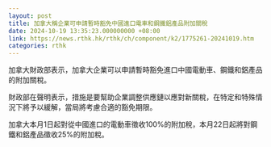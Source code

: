 ```yaml
---
layout: post
title: 加拿大稱企業可申請暫時豁免中國進口電車和鋼鐵鋁產品附加關稅
date: 2024-10-19 13:35:23.000000000 +08:00
link: https://news.rthk.hk/rthk/ch/component/k2/1775261-20241019.htm
categories: rthk
---
```


加拿大財政部表示，加拿大企業可以申請暫時豁免進口中國電動車、鋼鐵和鋁產品的附加關稅。

財政部在聲明表示，措施是要幫助企業調整供應鏈以應對新關稅，在特定和特殊情況下將予以緩解，當局將考慮合適的豁免期限。

加拿大本月1日起對從中國進口的電動車徵收100%的附加稅，本月22日起將對鋼鐵和鋁產品徵收25%的附加稅。
